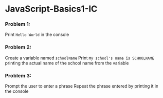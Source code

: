 # JavaScript-Basics1-IC

### Problem 1:
Print `Hello World` in the console

### Problem 2:
Create a variable named `schoolName`
Print `My school's name is SCHOOLNAME` printing the actual name of the school name from the variable

### Problem 3:
Prompt the user to enter a phrase
Repeat the phrase entered by printing it in the console
